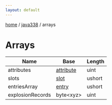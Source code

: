```yaml
---
layout: default
---
```


[home](/)  /  [java338](/protocol/java338)  /  arrays

# Arrays

Name | Base | Length
---|---|---
attributes | [attribute](/protocol/java338/types/attribute) | uint
slots | [slot](/protocol/java338/types/slot) | ushort
entriesArray | [entry](/protocol/java338/types/entry) | ushort
explosionRecords | byte&lt;xyz&gt; | uint
